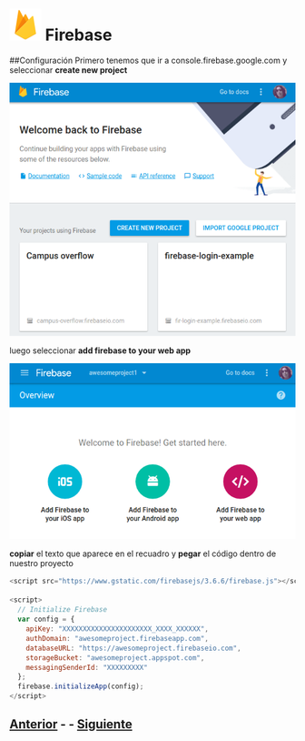 # ![Firebase logo](imgs/firebase.png) Firebase
##Configuración
Primero tenemos que ir a console.firebase.google.com y seleccionar **create new project**

![new project](imgs/20170122-190051.png)

luego seleccionar **add firebase to your web app**

![add firebase](imgs/20170122-190631.png)

**copiar** el texto que aparece en el recuadro y **pegar** el código dentro de nuestro proyecto

```javascript
<script src="https://www.gstatic.com/firebasejs/3.6.6/firebase.js"></script>

<script>
  // Initialize Firebase
  var config = {
    apiKey: "XXXXXXXXXXXXXXXXXXXXXX_XXXX_XXXXXX",
    authDomain: "awesomeproject.firebaseapp.com",
    databaseURL: "https://awesomeproject.firebaseio.com",
    storageBucket: "awesomeproject.appspot.com",
    messagingSenderId: "XXXXXXXXX"
  };
  firebase.initializeApp(config);
</script>
```


## [Anterior](page0.md) - - [Siguiente](page2.md)
